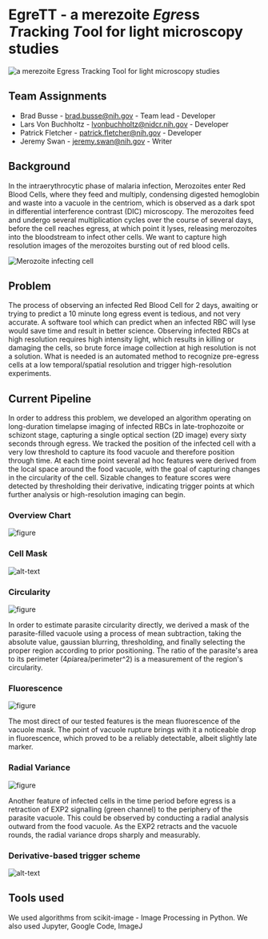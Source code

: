 # EgreTT - a merezoite *Egre*ss *T*racking *T*ool for light microscopy studies

![a merezoite Egress Tracking Tool for light microscopy studies](images/small_egret.jpg "a merezoite Egress Tracking Tool for light microscopy studies")

## Team Assignments

* Brad Busse - brad.busse@nih.gov - Team lead - Developer
* Lars Von Buchholtz - lvonbuchholtz@nidcr.nih.gov - Developer
* Patrick Fletcher - patrick.fletcher@nih.gov - Developer
* Jeremy Swan - jeremy.swan@nih.gov - Writer

## Background

In the intraerythrocytic phase of malaria infection, Merozoites enter Red Blood Cells, where they feed and multiply, condensing digested hemoglobin and waste into a vacuole in the centriom, which is observed as a dark spot in differential interference contrast (DIC) microscopy. The merozoites feed and undergo several multiplication cycles over the course of several days, before the cell reaches egress, at which point it lyses, releasing merozoites into the bloodstream to infect other cells. We want to capture high resolution images of the merozoites bursting out of red blood cells.

![Merozoite infecting cell](images/merozoite.jpg "Merozoite infecting cell")

## Problem

The process of observing an infected Red Blood Cell for 2 days, awaiting or trying to predict a 10 minute long egress event is tedious, and not very accurate. A software tool which can predict when an infected RBC will lyse would save time and result in better science. Observing infected RBCs at high resolution requires high intensity light, which results in killing or damaging the cells, so brute force image collection at high resolution is not a solution. What is needed is an automated method to recognize pre-egress cells at a low temporal/spatial resolution and trigger high-resolution experiments.

## Current Pipeline

In order to address this problem, we developed an algorithm operating on long-duration timelapse imaging of infected RBCs in late-trophozoite or schizont stage, capturing a single optical section (2D image) every sixty seconds through egress.  We tracked the position of the infected cell with a very low threshold to capture its food vacuole and therefore position through time.  At each time point several ad hoc features were derived from the local space around the food vacuole, with the goal of capturing changes in the circularity of the cell.  Sizable changes to feature scores were detected by thresholding their derivative, indicating trigger points at which further analysis or high-resolution imaging can begin.

### Overview Chart

![figure](images/Pipeline.png "Process Flowchart")

### Cell Mask

![alt-text](images/out.gif "animated gif showing...")

### Circularity

![figure](images/circularity.png "Circularity")

In order to estimate parasite circularity directly, we derived a mask of the parasite-filled vacuole using a process of mean subtraction, taking the absolute value, gaussian blurring, thresholding, and finally selecting the proper region according to prior positioning.  The ratio of the parasite's area to its perimeter (4*pi*area/perimeter^2) is a measurement of the region's circularity.

### Fluorescence

![figure](images/mean_intensity.png "Fluorescence")

The most direct of our tested features is the mean fluorescence of the vacuole mask.  The point of vacuole rupture brings with it a noticeable drop in fluorescence, which proved to be a reliably detectable, albeit slightly late marker.

### Radial Variance

![figure](images/radvar.png "Radial Variance")

Another feature of infected cells in the time period before egress is a retraction of EXP2 signalling (green channel) to the periphery of the parasite vacuole.  This could be observed by conducting a radial analysis outward from the food vacuole.  As the EXP2 retracts and the vacuole rounds, the radial variance drops sharply and measurably.

### Derivative-based trigger scheme

![alt-text](images/trigger2.png "added threshold to derivative")

## Tools used

We used algorithms from scikit-image - Image Processing in Python. We also used Jupyter, Google Code, ImageJ 
